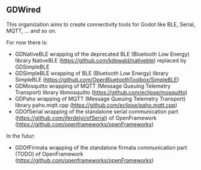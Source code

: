 ## GDWired

This organization aims to create connectivity tools for Godot like BLE, Serial, MQTT, ... and so on.

For now there is:
 - GDNativeBLE wrapping of the deprecated BLE (Bluetooth Low Energy) library NativeBLE (https://github.com/kdewald/nativeble) replaced by GDSimpleBLE
 - GDSimpleBLE wrapping of BLE (Bluetooth Low Energy) library SimpleBLE (https://github.com/OpenBluetoothToolbox/SimpleBLE)
 - GDMosquitto wrapping of MQTT (Message Queuing Telemetry Transport) library libmosquitto (https://github.com/eclipse/mosquitto)
 - GDPaho wrapping of MQTT (Message Queuing Telemetry Transport) library paho.mqtt.cpp (https://github.com/eclipse/paho.mqtt.cpp)
 - GDOfSerial wrapping of the standalone serial communication part (https://github.com/jferdelyi/ofSerial) of OpenFramework (https://github.com/openframeworks/openFrameworks)
 
In the futur:
 - GDOfFirmata wrapping of the standalone firmata communication part (TODO) of OpenFramework (https://github.com/openframeworks/openFrameworks)
